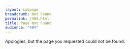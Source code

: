 ```yaml
---
layout: subpage
breadcrumb: Not Found
permalink: /404.html
title: Page Not Found
audience: "404"
---
```


Apologies, but the page you requested could not be found.

